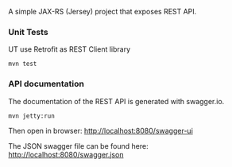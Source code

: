A simple JAX-RS (Jersey) project that exposes REST API.

### Unit Tests
UT use Retrofit as REST Client library
```maven
mvn test
```

### API documentation
The documentation of the REST API is generated with swagger.io.

```maven
mvn jetty:run
```

Then open in browser:
[http://localhost:8080/swagger-ui](http://localhost:8080/swagger-ui/#!/activity/createActivity)

The JSON swagger file can be found here:
[http://localhost:8080/swagger.json](http://localhost:8080/swagger.json)